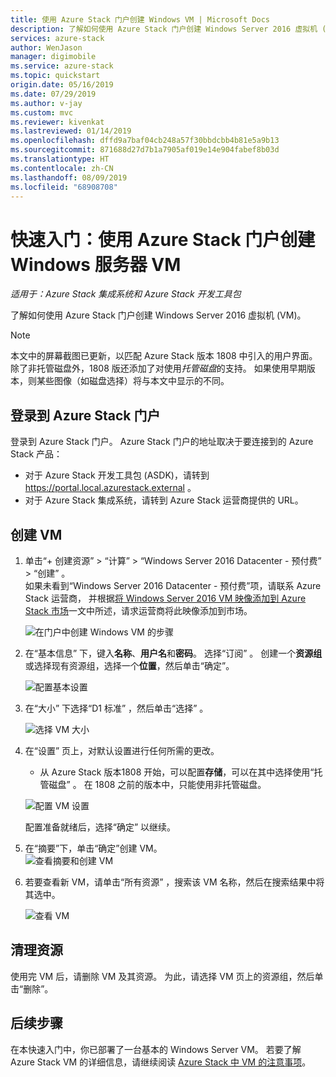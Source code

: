 ```yaml
---
title: 使用 Azure Stack 门户创建 Windows VM | Microsoft Docs
description: 了解如何使用 Azure Stack 门户创建 Windows Server 2016 虚拟机 (VM)。
services: azure-stack
author: WenJason
manager: digimobile
ms.service: azure-stack
ms.topic: quickstart
origin.date: 05/16/2019
ms.date: 07/29/2019
ms.author: v-jay
ms.custom: mvc
ms.reviewer: kivenkat
ms.lastreviewed: 01/14/2019
ms.openlocfilehash: dffd9a7baf04cb248a57f30bbdcbb4b81e5a9b13
ms.sourcegitcommit: 871688d27d7b1a7905af019e14e904fabef8b03d
ms.translationtype: HT
ms.contentlocale: zh-CN
ms.lasthandoff: 08/09/2019
ms.locfileid: "68908708"
---
```

# <a name="quickstart-create-a-windows-server-vm-with-the-azure-stack-portal"></a>快速入门：使用 Azure Stack 门户创建 Windows 服务器 VM

*适用于：Azure Stack 集成系统和 Azure Stack 开发工具包*

了解如何使用 Azure Stack 门户创建 Windows Server 2016 虚拟机 (VM)。

> [!NOTE]  
> 本文中的屏幕截图已更新，以匹配 Azure Stack 版本 1808 中引入的用户界面。 除了非托管磁盘外，1808 版还添加了对使用*托管磁盘*的支持。 如果使用早期版本，则某些图像（如磁盘选择）将与本文中显示的不同。  


## <a name="sign-in-to-the-azure-stack-portal"></a>登录到 Azure Stack 门户

登录到 Azure Stack 门户。 Azure Stack 门户的地址取决于要连接到的 Azure Stack 产品：

* 对于 Azure Stack 开发工具包 (ASDK)，请转到 https://portal.local.azurestack.external 。
* 对于 Azure Stack 集成系统，请转到 Azure Stack 运营商提供的 URL。

## <a name="create-a-vm"></a>创建 VM

1. 单击“+ 创建资源”   > “计算”   > “Windows Server 2016 Datacenter - 预付费”   > “创建”  。 <br> 如果未看到“Windows Server 2016 Datacenter - 预付费”项，请联系 Azure Stack 运营商，  并根据[将 Windows Server 2016 VM 映像添加到 Azure Stack 市场](../operator/azure-stack-create-and-publish-marketplace-item.md)一文中所述，请求运营商将此映像添加到市场。

    ![在门户中创建 Windows VM 的步骤](media/azure-stack-quick-windows-portal/image01.png)

2. 在“基本信息”  下，键入**名称**、**用户名**和**密码**。 选择“订阅”  。 创建一个**资源组**或选择现有资源组，选择一个**位置**，然后单击“确定”。 

    ![配置基本设置](media/azure-stack-quick-windows-portal/image02.png)

3. 在“大小”  下选择“D1 标准”  ，然后单击“选择”  。  

    ![选择 VM 大小](media/azure-stack-quick-windows-portal/image03.png)

4. 在“设置”  页上，对默认设置进行任何所需的更改。
   - 从 Azure Stack 版本1808 开始，可以配置**存储**，可以在其中选择使用“托管磁盘”  。 在 1808 之前的版本中，只能使用非托管磁盘。  

   ![配置 VM 设置](media/azure-stack-quick-windows-portal/image04.png)  

   配置准备就绪后，选择“确定”  以继续。

5. 在“摘要”下，单击“确定”创建 VM。  
    ![查看摘要和创建 VM](media/azure-stack-quick-windows-portal/image05.png)

6. 若要查看新 VM，请单击“所有资源”  ，搜索该 VM 名称，然后在搜索结果中将其选中。

    ![查看 VM](media/azure-stack-quick-windows-portal/image06.png)

## <a name="clean-up-resources"></a>清理资源

使用完 VM 后，请删除 VM 及其资源。 为此，请选择 VM 页上的资源组，然后单击“删除”。 

## <a name="next-steps"></a>后续步骤

在本快速入门中，你已部署了一台基本的 Windows Server VM。 若要了解 Azure Stack VM 的详细信息，请继续阅读 [Azure Stack 中 VM 的注意事项](azure-stack-vm-considerations.md)。
